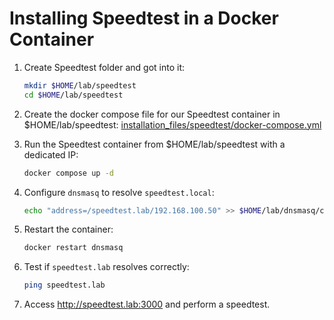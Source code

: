 # Installing Speedtest in a Docker Container

1. Create Speedtest folder and got into it:
   ```bash
   mkdir $HOME/lab/speedtest
   cd $HOME/lab/speedtest
   ```


2. Create the docker compose file for our Speedtest container in $HOME/lab/speedtest:
   [installation_files/speedtest/docker-compose.yml](/installation_files/speedtest/docker-compose.yml)


3. Run the Speedtest container from $HOME/lab/speedtest with a dedicated IP:
   ```sh
   docker compose up -d
   ```

4. Configure `dnsmasq` to resolve `speedtest.local`:
   ```sh
   echo "address=/speedtest.lab/192.168.100.50" >> $HOME/lab/dnsmasq/config/dnsmasq.conf
   ```

5. Restart the container:
   ```sh
   docker restart dnsmasq
   ```

6. Test if `speedtest.lab` resolves correctly:
   ```sh
   ping speedtest.lab
   ```

7. Access http://speedtest.lab:3000 and perform a speedtest.
